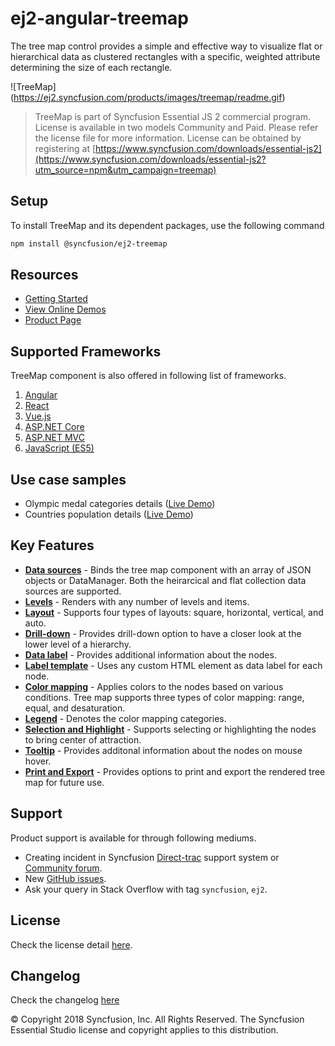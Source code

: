 # ej2-angular-treemap

The tree map control provides a simple and effective way to visualize flat or hierarchical data as clustered rectangles with a specific, weighted attribute determining the size of each rectangle.

![TreeMap] (https://ej2.syncfusion.com/products/images/treemap/readme.gif)

> TreeMap is part of Syncfusion Essential JS 2 commercial program. License is available in two models Community and Paid. Please refer the license file for more information. License can be obtained by registering at [https://www.syncfusion.com/downloads/essential-js2](https://www.syncfusion.com/downloads/essential-js2?utm_source=npm&utm_campaign=treemap)

## Setup

To install TreeMap and its dependent packages, use the following command

```sh
npm install @syncfusion/ej2-treemap
```

## Resources

* [Getting Started](https://ej2.syncfusion.com/angular/documentation/treemap/getting-started.html)
* [View Online Demos](https://ej2.syncfusion.com/angular/demos/#/material/treemap/default)
* [Product Page](https://www.syncfusion.com/angular-ui-components/treemap)

## Supported Frameworks

TreeMap component is also offered in following list of frameworks.

1. [Angular](https://www.npmjs.com/package/@syncfusion/ej2-ng-treemap?utm_source=npm&utm_campaign=treemap)
2. [React](https://www.npmjs.com/package/@syncfusion/ej2-react-treemap?utm_source=npm&utm_campaign=treemap)
3. [Vue.js](https://www.npmjs.com/package/@syncfusion/ej2-vue-treemap?utm_source=npm&utm_campaign=treemap)
4. [ASP.NET Core](https://aspdotnetcore.syncfusion.com/TreeMap/Default#/material)
5. [ASP.NET MVC](https://aspnetmvc.syncfusion.com/TreeMap/Default#/material)
6. [JavaScript (ES5)](https://www.syncfusion.com/javascript-ui-controls/treemap)

## Use case samples

* Olympic medal categories details ([Live Demo](https://ej2.syncfusion.com/angular/demos/#/material/treemap/custom))
* Countries population details ([Live Demo](https://ej2.syncfusion.com/angular/demos/#/material/treemap/drilldown))

## Key Features

* [**Data sources**](https://ej2.syncfusion.com/angular/demos/#/material/treemap/pie) - Binds the tree map component with an array of JSON objects or DataManager. Both the heirarcical and flat collection data sources are supported.
* [**Levels**](https://ej2.syncfusion.com/angular/demos/#/material/treemap/default) - Renders with any number of levels and items.
* [**Layout**](https://ej2.syncfusion.com/angular/demos/#/material/treemap/layout) - Supports four types of layouts: square, horizontal, vertical, and auto.
* [**Drill-down**](https://ej2.syncfusion.com/angular/demos/#/material/treemap/drilldown) - Provides drill-down option to have a closer look at the lower level of a hierarchy.
* [**Data label**](https://ej2.syncfusion.com/angular/demos/#/material/treemap/label) - Provides additional information about the nodes.
* [**Label template**](https://ej2.syncfusion.com/angular/demos/#/material/treemap/custom) - Uses any custom HTML element as data label for each node.
* [**Color mapping**](https://ej2.syncfusion.com/angular/demos/#/material/treemap/label) - Applies colors to the nodes based on various conditions. Tree map supports three types of color mapping: range, equal, and desaturation.
* [**Legend**](https://ej2.syncfusion.com/angular/demos/#/material/treemap/legend) - Denotes the color mapping categories.
* [**Selection and Highlight**](https://ej2.syncfusion.com/angular/demos/#/material/treemap/selection) - Supports selecting or highlighting the nodes to bring center of attraction.
* [**Tooltip**](https://ej2.syncfusion.com/angular/demos/#/material/treemap/tooltip) - Provides additonal information about the nodes on mouse hover.
* [**Print and Export**](https://ej2.syncfusion.com/angular/demos/#/material/treemap/print) - Provides options to print and export the rendered tree map for future use.

## Support

Product support is available for through following mediums.

* Creating incident in Syncfusion [Direct-trac](https://www.syncfusion.com/support/directtrac/incidents?utm_source=npm&utm_campaign=treemap) support system or [Community forum](https://www.syncfusion.com/forums/essential-js2?utm_source=npm&utm_campaign=treemap).
* New [GitHub issues](https://github.com/syncfusion/ej2-angular-ui-components/issues).
* Ask your query in Stack Overflow with tag `syncfusion`, `ej2`.

## License

Check the license detail [here](https://github.com/syncfusion/ej2-angular-ui-components/blob/master/LICENSE?utm_source=npm&utm_campaign=treemap).

## Changelog

Check the changelog [here](https://github.com/syncfusion/ej2-angular-ui-components/blob/master/components/treemap/CHANGELOG.md?utm_source=npm&utm_campaign=treemap)

© Copyright 2018 Syncfusion, Inc. All Rights Reserved. The Syncfusion Essential Studio license and copyright applies to this distribution.